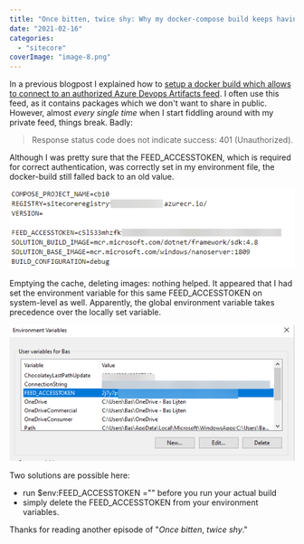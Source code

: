 ```yaml
---
title: "Once bitten, twice shy: Why my docker-compose build keeps having problems with my azure devops artifacts feed"
date: "2021-02-16"
categories: 
  - "sitecore"
coverImage: "image-8.png"
---
```


In a previous blogpost I explained how to [setup a docker build which allows to connect to an authorized Azure Devops Artifacts feed](https://blog.baslijten.com/how-to-use-the-nuget-azure-artifact-credential-provider-with-a-net-docker-build-container-to-connect-to-authenticated-azure-devops-feeds/). I often use this feed, as it contains packages which we don't want to share in public. However, almost _every single time_ when I start fiddling around with my private feed, things break. Badly:

> Response status code does not indicate success: 401 (Unauthorized).

Although I was pretty sure that the FEED\_ACCESSTOKEN, which is required for correct authentication, was correctly set in my environment file, the docker-build still falled back to an old value.

![](images/image-10.png)

Emptying the cache, deleting images: nothing helped. It appeared that I had set the environment variable for this same FEED\_ACCESSTOKEN on system-level as well. Apparently, the global environment variable takes precedence over the locally set variable.

![](images/image-9.png)

Two solutions are possible here:

- run $env:FEED\_ACCESSTOKEN ="" before you run your actual build
- simply delete the FEED\_ACCESSTOKEN from your environment variables.

Thanks for reading another episode of "_Once bitten_, _twice shy_."

